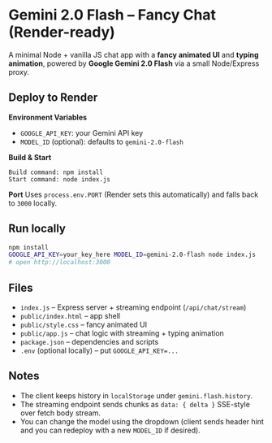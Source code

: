 # Gemini 2.0 Flash – Fancy Chat (Render-ready)

A minimal Node + vanilla JS chat app with a **fancy animated UI** and **typing animation**, powered by **Google Gemini 2.0 Flash** via a small Node/Express proxy.

## Deploy to Render

**Environment Variables**
- `GOOGLE_API_KEY`: your Gemini API key
- `MODEL_ID` (optional): defaults to `gemini-2.0-flash`

**Build & Start**
```
Build command: npm install
Start command: node index.js
```

**Port**
Uses `process.env.PORT` (Render sets this automatically) and falls back to `3000` locally.

## Run locally

```bash
npm install
GOOGLE_API_KEY=your_key_here MODEL_ID=gemini-2.0-flash node index.js
# open http://localhost:3000
```

## Files

- `index.js` – Express server + streaming endpoint (`/api/chat/stream`)
- `public/index.html` – app shell
- `public/style.css` – fancy animated UI
- `public/app.js` – chat logic with streaming + typing animation
- `package.json` – dependencies and scripts
- `.env` (optional locally) – put `GOOGLE_API_KEY=...`

## Notes

- The client keeps history in `localStorage` under `gemini.flash.history`.
- The streaming endpoint sends chunks as `data: { delta }` SSE-style over fetch body stream.
- You can change the model using the dropdown (client sends header hint and you can redeploy with a new `MODEL_ID` if desired).
